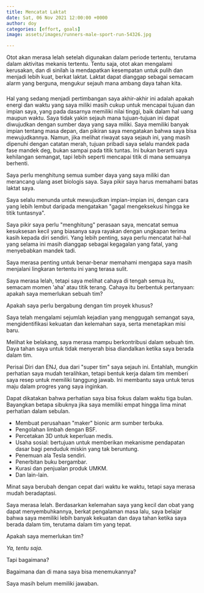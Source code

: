 ```yaml
---
title: Mencatat Laktat
date: Sat, 06 Nov 2021 12:00:00 +0000
author: doy
categories: [effort, goals]
image: assets/images/runners-male-sport-run-54326.jpg

---
```


Otot akan merasa lelah setelah digunakan dalam periode tertentu, terutama dalam aktivitas mekanis tertentu. Tentu saja, otot akan mengalami kerusakan, dan di sinilah ia mendapatkan kesempatan untuk pulih dan menjadi lebih kuat, berkat laktat. Laktat dapat dianggap sebagai semacam alarm yang berguna, mengukur sejauh mana ambang daya tahan kita.

### 

Hal yang sedang menjadi pertimbangan saya akhir-akhir ini adalah apakah energi dan waktu yang saya miliki masih cukup untuk mencapai tujuan dan impian saya, yang pada dasarnya memiliki nilai tinggi, baik dalam hal uang maupun waktu. Saya tidak yakin sejauh mana tujuan-tujuan ini dapat diwujudkan dengan sumber daya yang saya miliki. Saya memiliki banyak impian tentang masa depan, dan pikiran saya mengatakan bahwa saya bisa mewujudkannya. Namun, jika melihat riwayat saya sejauh ini, yang masih dipenuhi dengan catatan merah, tujuan pribadi saya selalu mandek pada fase mandek deg, bukan sampai pada titik tuntas. Ini bukan berarti saya kehilangan semangat, tapi lebih seperti mencapai titik di mana semuanya berhenti.

Saya perlu menghitung semua sumber daya yang saya miliki dan merancang ulang aset biologis saya. Saya pikir saya harus memahami batas laktat saya.

Saya selalu menunda untuk mewujudkan impian-impian ini, dengan cara yang lebih lembut daripada mengatakan "gagal mengeksekusi hingga ke titik tuntasnya".

Saya pikir saya perlu "menghitung" perasaan saya, mencatat semua kesuksesan kecil yang biasanya saya rayakan dengan ungkapan terima kasih kepada diri sendiri. Yang lebih penting, saya perlu mencatat hal-hal yang selama ini masih dianggap sebagai kegagalan yang fatal, yang menyebabkan mandek tadi.

Saya merasa penting untuk benar-benar memahami mengapa saya masih menjalani lingkaran tertentu ini yang terasa sulit.

Saya merasa lelah, tetapi saya melihat cahaya di tengah semua itu, semacam momen 'aha' atau titik terang. Cahaya itu berbentuk pertanyaan: apakah saya memerlukan sebuah tim?

Apakah saya perlu bergabung dengan tim proyek khusus?

Saya telah mengalami sejumlah kejadian yang menggugah semangat saya, mengidentifikasi kekuatan dan kelemahan saya, serta menetapkan misi baru.

Melihat ke belakang, saya merasa mampu berkontribusi dalam sebuah tim. Daya tahan saya untuk tidak menyerah bisa diandalkan ketika saya berada dalam tim.

Perisai Diri dan ENJ, dua dari "super tim" saya sejauh ini. Entahlah, mungkin perhatian saya mudah teralihkan, tetapi bentuk kerja dalam tim memberi saya resep untuk memiliki tanggung jawab. Ini membantu saya untuk terus maju dalam progres yang saya inginkan.

Dapat dikatakan bahwa perhatian saya bisa fokus dalam waktu tiga bulan. Bayangkan betapa sibuknya jika saya memiliki empat hingga lima minat perhatian dalam sebulan.

- Membuat perusahaan "maker" bionic arm sumber terbuka.
- Pengolahan limbah dengan BSF.
- Percetakan 3D untuk keperluan medis.
- Usaha sosial: bertujuan untuk memberikan mekanisme pendapatan dasar bagi penduduk miskin yang tak beruntung.
- Penemuan ala Tesla sendiri.
- Penerbitan buku bergambar.
- Kurasi dan penjualan produk UMKM.
- Dan lain-lain.

Minat saya berubah dengan cepat dari waktu ke waktu, tetapi saya merasa mudah beradaptasi.

Saya merasa lelah. Berdasarkan kelemahan saya yang kecil dan obat yang dapat menyembuhkannya, berkat pengalaman masa lalu, saya belajar bahwa saya memiliki lebih banyak kekuatan dan daya tahan ketika saya berada dalam tim, terutama dalam tim yang tepat.

Apakah saya memerlukan tim? 

_Ya, tentu saja._

Tapi bagaimana?

Bagaimana dan di mana saya bisa menemukannya?

Saya masih belum memiliki jawaban.
